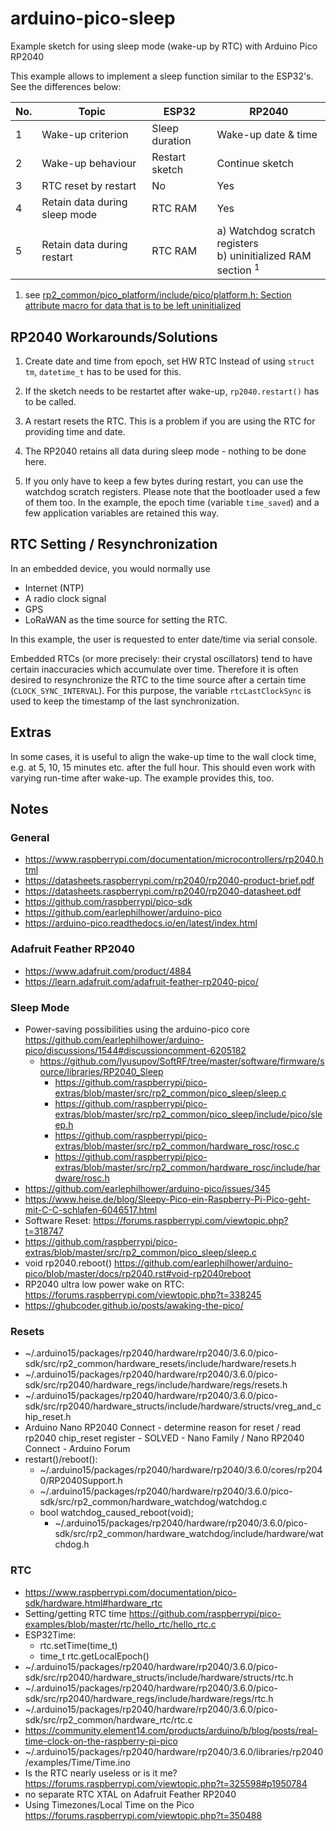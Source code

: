 # arduino-pico-sleep
Example sketch for using sleep mode (wake-up by RTC) with Arduino Pico RP2040

This example allows to implement a sleep function similar to the ESP32's.
See the differences below:

| No. | Topic                         | ESP32          | RP2040                     |
| --- | ----------------------------- | -------------- | -------------------------- |
|   1 | Wake-up criterion             | Sleep duration | Wake-up date & time        |  
|   2 | Wake-up behaviour             | Restart sketch | Continue sketch            |
|   3 | RTC reset by restart          | No             | Yes                        |
|   4 | Retain data during sleep mode | RTC RAM        | Yes                        |
|   5 | Retain data during restart    | RTC RAM        | a) Watchdog scratch registers<br>b) uninitialized RAM section <sup>1</sup>|

1) see [rp2_common/pico_platform/include/pico/platform.h: Section attribute macro for data that is to be left uninitialized](https://github.com/raspberrypi/pico-sdk/blob/6a7db34ff63345a7badec79ebea3aaef1712f374/src/rp2_common/pico_platform/include/pico/platform.h#L220)

## RP2040 Workarounds/Solutions

1. Create date and time from epoch, set HW RTC
   Instead of using `struct tm`, `datetime_t` has to be used for this.

2. If the sketch needs to be restartet after wake-up, `rp2040.restart()` has to be called.

3. A restart resets the RTC. This is a problem if you are using the RTC for providing time and date.

4. The RP2040 retains all data during sleep mode - nothing to be done here.

5. If you only have to keep a few bytes during restart, you can use the watchdog scratch registers. Please note that the bootloader used a few of them too.
   In the example, the epoch time (variable `time_saved`) and a few application variables are retained this way.

## RTC Setting / Resynchronization

In an embedded device, you would normally use
* Internet (NTP)
* A radio clock signal
* GPS
* LoRaWAN
as the time source for setting the RTC.

In this example, the user is requested to enter date/time via serial console.

Embedded RTCs (or more precisely: their crystal oscillators) tend to have certain inaccuracies which accumulate over time. Therefore it is often desired to resynchronize the RTC to the time source after a certain time (`CLOCK_SYNC_INTERVAL`). For this purpose, the variable `rtcLastClockSync` is used to keep the timestamp of the last synchronization.


## Extras

In some cases, it is useful to align the wake-up time to the wall clock time, e.g. at 5, 10, 15 minutes etc. after the full hour. This should even work with varying run-time after wake-up. The example provides this, too.

## Notes

### General
- https://www.raspberrypi.com/documentation/microcontrollers/rp2040.html
- https://datasheets.raspberrypi.com/rp2040/rp2040-product-brief.pdf
- https://datasheets.raspberrypi.com/rp2040/rp2040-datasheet.pdf
- https://github.com/raspberrypi/pico-sdk
- https://github.com/earlephilhower/arduino-pico
- https://arduino-pico.readthedocs.io/en/latest/index.html

### Adafruit Feather RP2040
- https://www.adafruit.com/product/4884
- https://learn.adafruit.com/adafruit-feather-rp2040-pico/

### Sleep Mode
  - Power-saving possibilities using the arduino-pico core
    https://github.com/earlephilhower/arduino-pico/discussions/1544#discussioncomment-6205182
    - https://github.com/lyusupov/SoftRF/tree/master/software/firmware/source/libraries/RP2040_Sleep
      - https://github.com/raspberrypi/pico-extras/blob/master/src/rp2_common/pico_sleep/sleep.c
      - https://github.com/raspberrypi/pico-extras/blob/master/src/rp2_common/pico_sleep/include/pico/sleep.h
      - https://github.com/raspberrypi/pico-extras/blob/master/src/rp2_common/hardware_rosc/rosc.c
      - https://github.com/raspberrypi/pico-extras/blob/master/src/rp2_common/hardware_rosc/include/hardware/rosc.h
  - https://github.com/earlephilhower/arduino-pico/issues/345
  - https://www.heise.de/blog/Sleepy-Pico-ein-Raspberry-Pi-Pico-geht-mit-C-C-schlafen-6046517.html
  - Software Reset: https://forums.raspberrypi.com/viewtopic.php?t=318747
  - https://github.com/raspberrypi/pico-extras/blob/master/src/rp2_common/pico_sleep/sleep.c
  - void rp2040.reboot()
    https://github.com/earlephilhower/arduino-pico/blob/master/docs/rp2040.rst#void-rp2040reboot
  - RP2040 ultra low power wake on RTC: https://forums.raspberrypi.com/viewtopic.php?t=338245
  - https://ghubcoder.github.io/posts/awaking-the-pico/

### Resets
  - ~/.arduino15/packages/rp2040/hardware/rp2040/3.6.0/pico-sdk/src/rp2_common/hardware_resets/include/hardware/resets.h
  - ~/.arduino15/packages/rp2040/hardware/rp2040/3.6.0/pico-sdk/src/rp2040/hardware_regs/include/hardware/regs/resets.h
  - ~/.arduino15/packages/rp2040/hardware/rp2040/3.6.0/pico-sdk/src/rp2040/hardware_structs/include/hardware/structs/vreg_and_chip_reset.h
  - Arduino Nano RP2040 Connect - determine reason for reset / read rp2040 chip_reset register - SOLVED - Nano Family / Nano RP2040 Connect - Arduino Forum
  - restart()/reboot(): 
    - ~/.arduino15/packages/rp2040/hardware/rp2040/3.6.0/cores/rp2040/RP2040Support.h
    - ~/.arduino15/packages/rp2040/hardware/rp2040/3.6.0/pico-sdk/src/rp2_common/hardware_watchdog/watchdog.c
    - bool watchdog_caused_reboot(void); 
      - ~/.arduino15/packages/rp2040/hardware/rp2040/3.6.0/pico-sdk/src/rp2_common/hardware_watchdog/include/hardware/watchdog.h

### RTC
  - https://www.raspberrypi.com/documentation/pico-sdk/hardware.html#hardware_rtc
  - Setting/getting RTC time
    https://github.com/raspberrypi/pico-examples/blob/master/rtc/hello_rtc/hello_rtc.c
  - ESP32Time:
    - rtc.setTime(time_t)
    - time_t rtc.getLocalEpoch()
  - ~/.arduino15/packages/rp2040/hardware/rp2040/3.6.0/pico-sdk/src/rp2040/hardware_structs/include/hardware/structs/rtc.h
  - ~/.arduino15/packages/rp2040/hardware/rp2040/3.6.0/pico-sdk/src/rp2040/hardware_regs/include/hardware/regs/rtc.h
  - ~/.arduino15/packages/rp2040/hardware/rp2040/3.6.0/pico-sdk/src/rp2_common/hardware_rtc/rtc.c
  - https://community.element14.com/products/arduino/b/blog/posts/real-time-clock-on-the-raspberry-pi-pico
  - ~/.arduino15/packages/rp2040/hardware/rp2040/3.6.0/libraries/rp2040/examples/Time/Time.ino
  - Is the RTC nearly useless or is it me?
    https://forums.raspberrypi.com/viewtopic.php?t=325598#p1950784
  - no separate RTC XTAL on Adafruit Feather RP2040
  - Using Timezones/Local Time on the Pico
    https://forums.raspberrypi.com/viewtopic.php?t=350488
